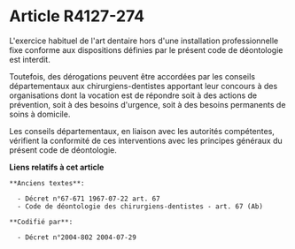 # Article R4127-274

L'exercice habituel de l'art dentaire hors d'une installation professionnelle fixe conforme aux dispositions définies par le
présent code de déontologie est interdit.

Toutefois, des dérogations peuvent être accordées par les conseils départementaux aux chirurgiens-dentistes apportant leur
concours à des organisations dont la vocation est de répondre soit à des actions de prévention, soit à des besoins d'urgence,
soit à des besoins permanents de soins à domicile.

Les conseils départementaux, en liaison avec les autorités compétentes, vérifient la conformité de ces interventions avec les
principes généraux du présent code de déontologie.

**Liens relatifs à cet article**

	**Anciens textes**:

	  - Décret n°67-671 1967-07-22 art. 67
	  - Code de déontologie des chirurgiens-dentistes - art. 67 (Ab)

	**Codifié par**:

	  - Décret n°2004-802 2004-07-29
